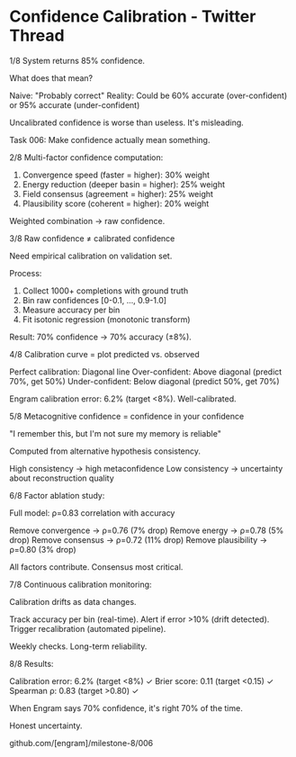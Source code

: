 # Confidence Calibration - Twitter Thread

1/8 System returns 85% confidence.

What does that mean?

Naive: "Probably correct"
Reality: Could be 60% accurate (over-confident) or 95% accurate (under-confident)

Uncalibrated confidence is worse than useless. It's misleading.

Task 006: Make confidence actually mean something.

2/8 Multi-factor confidence computation:

1. Convergence speed (faster = higher): 30% weight
2. Energy reduction (deeper basin = higher): 25% weight
3. Field consensus (agreement = higher): 25% weight
4. Plausibility score (coherent = higher): 20% weight

Weighted combination → raw confidence.

3/8 Raw confidence ≠ calibrated confidence

Need empirical calibration on validation set.

Process:
1. Collect 1000+ completions with ground truth
2. Bin raw confidences [0-0.1, ..., 0.9-1.0]
3. Measure accuracy per bin
4. Fit isotonic regression (monotonic transform)

Result: 70% confidence → 70% accuracy (±8%).

4/8 Calibration curve = plot predicted vs. observed

Perfect calibration: Diagonal line
Over-confident: Above diagonal (predict 70%, get 50%)
Under-confident: Below diagonal (predict 50%, get 70%)

Engram calibration error: 6.2% (target <8%). Well-calibrated.

5/8 Metacognitive confidence = confidence in your confidence

"I remember this, but I'm not sure my memory is reliable"

Computed from alternative hypothesis consistency.

High consistency → high metaconfidence
Low consistency → uncertainty about reconstruction quality

6/8 Factor ablation study:

Full model: ρ=0.83 correlation with accuracy

Remove convergence → ρ=0.76 (7% drop)
Remove energy → ρ=0.78 (5% drop)
Remove consensus → ρ=0.72 (11% drop)
Remove plausibility → ρ=0.80 (3% drop)

All factors contribute. Consensus most critical.

7/8 Continuous calibration monitoring:

Calibration drifts as data changes.

Track accuracy per bin (real-time).
Alert if error >10% (drift detected).
Trigger recalibration (automated pipeline).

Weekly checks. Long-term reliability.

8/8 Results:

Calibration error: 6.2% (target <8%) ✓
Brier score: 0.11 (target <0.15) ✓
Spearman ρ: 0.83 (target >0.80) ✓

When Engram says 70% confidence, it's right 70% of the time.

Honest uncertainty.

github.com/[engram]/milestone-8/006
